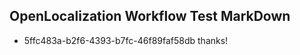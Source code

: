 ## OpenLocalization Workflow Test MarkDown
* 5ffc483a-b2f6-4393-b7fc-46f89faf58db thanks!

<!--HONumber=Sep16_HO1-->


